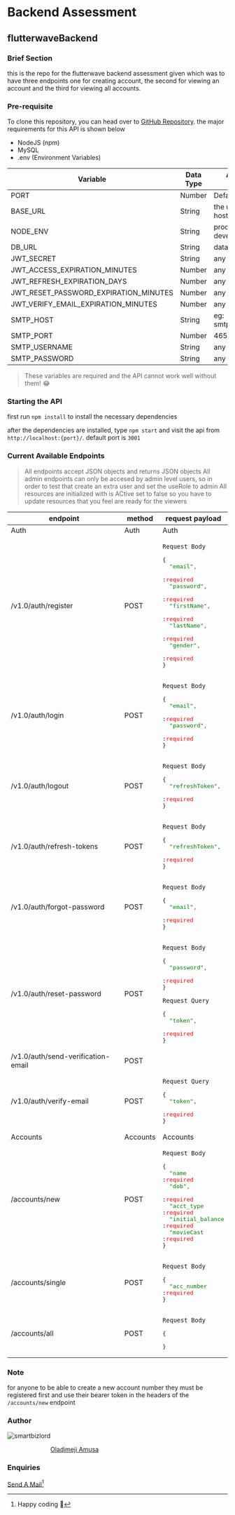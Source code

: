 # Backend Assessment

## flutterwaveBackend

### Brief Section

this is the repo for the flutterwave backend assessment given which was to have three endpoints one for creating account, the second for viewing an account and the third for viewing all accounts.

### Pre-requisite

To clone this repository, you can head over to [GitHub Repository](https://github.com/smartbizlord/flutterBackendAssessment). the major requirements for this API is shown below

- NodeJS (npm)
- MySQL
- .env (Environment Variables)

| Variable                              | Data Type | Allowed Values                       |
| ------------------------------------- | --------- | ------------------------------------ |
| PORT                                  | Number    | Default: 3001                        |
| BASE_URL                              | String    | the url for hosting the API          |
| NODE_ENV                              | String    | production&nbsp;\|&nbsp; development |
| DB_URL                                | String    | database url                         |
| JWT_SECRET                            | String    | any                                  |
| JWT_ACCESS_EXPIRATION_MINUTES         | Number    | any                                  |
| JWT_REFRESH_EXPIRATION_DAYS           | Number    | any                                  |
| JWT_RESET_PASSWORD_EXPIRATION_MINUTES | Number    | any                                  |
| JWT_VERIFY_EMAIL_EXPIRATION_MINUTES   | Number    | any                                  |
| SMTP_HOST                             | String    | eg: smtp.gmail.com                   |
| SMTP_PORT                             | Number    | 465                                  |
| SMTP_USERNAME                         | String    | any                                  |
| SMTP_PASSWORD                         | String    | any                                  |

> These variables are required and the API cannot work well without them! :joy:

### Starting the API

first run `npm install` to install the necessary dependencies

after the dependencies are installed, type `npm start` and visit the api from `http://localhost:{port}/`. default port is `3001`

### Current Available Endpoints

> All endpoints accept JSON objects and returns JSON objects
> All admin endpoints can only be accesed by admin level users, so in order to test that create an extra user and set the useRole to admin
> All resources are initialized with is ACtive set to false so you have to update resources that you feel are ready for the viewers

| endpoint                           | method   | request payload                                                                                                                                                                                                                                                                                                                                                                                                                                                                                                                                                                                                                                                                                                                                                                                                                                                                                                                                                                                                                                                                                                                                                                                                                                                                                                                                                                                                                                                                                                                 |
| ---------------------------------- | -------- | ------------------------------------------------------------------------------------------------------------------------------------------------------------------------------------------------------------------------------------------------------------------------------------------------------------------------------------------------------------------------------------------------------------------------------------------------------------------------------------------------------------------------------------------------------------------------------------------------------------------------------------------------------------------------------------------------------------------------------------------------------------------------------------------------------------------------------------------------------------------------------------------------------------------------------------------------------------------------------------------------------------------------------------------------------------------------------------------------------------------------------------------------------------------------------------------------------------------------------------------------------------------------------------------------------------------------------------------------------------------------------------------------------------------------------------------------------------------------------------------------------------------------------- |
| Auth                               | Auth     | Auth                                                                                                                                                                                                                                                                                                                                                                                                                                                                                                                                                                                                                                                                                                                                                                                                                                                                                                                                                                                                                                                                                                                                                                                                                                                                                                                                                                                                                                                                                                                            |
| /v1.0/auth/register                | POST     | <pre>`Request Body`<br><br>{<br>&nbsp;&nbsp;<span style="color: green;">"email", </span><span> :</span><span style="color: red;">required</span><br>&nbsp;&nbsp;<span style="color: green;">"password", </span><span> :</span><span style="color: red;">required</span><br>&nbsp;&nbsp;<span style="color: green;">"firstName", </span><span> :</span><span style="color: red;">required</span><br>&nbsp;&nbsp;<span style="color: green;">"lastName", </span><span> :</span><span style="color: red;">required</span><br>&nbsp;&nbsp;<span style="color: green;">"gender", </span><span> :</span><span style="color: red;">required</span><br>}</pre>                                                                                                                                                                                                                                                                                                                                                                                                                                                                                                                                                                                                                                                                                                                                                                                                                                                                          |
| /v1.0/auth/login                   | POST     | <pre>`Request Body`<br><br>{<br>&nbsp;&nbsp;<span style="color: green;">"email", </span><span> :</span><span style="color: red;">required</span><br>&nbsp;&nbsp;<span style="color: green;">"password", </span><span> :</span><span style="color: red;">required</span><br>}</pre>                                                                                                                                                                                                                                                                                                                                                                                                                                                                                                                                                                                                                                                                                                                                                                                                                                                                                                                                                                                                                                                                                                                                                                                                                                              |
| /v1.0/auth/logout                  | POST     | <pre>`Request Body`<br><br>{<br>&nbsp;&nbsp;<span style="color: green;">"refreshToken", </span><span> :</span><span style="color: red;">required</span><br>}</pre>                                                                                                                                                                                                                                                                                                                                                                                                                                                                                                                                                                                                                                                                                                                                                                                                                                                                                                                                                                                                                                                                                                                                                                                                                                                                                                                                                              |
| /v1.0/auth/refresh-tokens          | POST     | <pre>`Request Body`<br><br>{<br>&nbsp;&nbsp;<span style="color: green;">"refreshToken", </span><span> :</span><span style="color: red;">required</span><br>}</pre>                                                                                                                                                                                                                                                                                                                                                                                                                                                                                                                                                                                                                                                                                                                                                                                                                                                                                                                                                                                                                                                                                                                                                                                                                                                                                                                                                              |
| /v1.0/auth/forgot-password         | POST     | <pre>`Request Body`<br><br>{<br>&nbsp;&nbsp;<span style="color: green;">"email", </span><span> :</span><span style="color: red;">required</span><br>}</pre>                                                                                                                                                                                                                                                                                                                                                                                                                                                                                                                                                                                                                                                                                                                                                                                                                                                                                                                                                                                                                                                                                                                                                                                                                                                                                                                                                                     |
| /v1.0/auth/reset-password          | POST     | <pre>`Request Body`<br><br>{<br>&nbsp;&nbsp;<span style="color: green;">"password", </span><span> :</span><span style="color: red;">required</span><br>}<br><br>`Request Query`<br><br>{<br>&nbsp;&nbsp;<span style="color: green;">"token", </span><span> :</span><span style="color: red;">required</span><br>}</pre>                                                                                                                                                                                                                                                                                                                                                                                                                                                                                                                                                                                                                                                                                                                                                                                                                                                                                                                                                                                                                                                                                                                                                                                                         |
| /v1.0/auth/send-verification-email | POST     |                                                                                                                                                                                                                                                                                                                                                                                                                                                                                                                                                                                                                                                                                                                                                                                                                                                                                                                                                                                                                                                                                                                                                                                                                                                                                                                                                                     |
| /v1.0/auth/verify-email            | POST     | <pre>`Request Query`<br><br>{<br>&nbsp;&nbsp;<span style="color: green;">"token", </span><span> :</span><span style="color: red;">required</span><br>}</pre>                                                                                                                                                                                                                                                                                                                                                                                                                                                                                                                                                                                                                                                                                                                                                                                                                                                                                                                                                                                                                                                                                                                                                                                                                                                                                                                                                                    |
| Accounts                           | Accounts | Accounts                                                                                                                                                                                                                                                                                                                                                                                                                                                                                                                                                                                                                                                                                                                                                                                                                                                                                                                                                                                                                                                                                                                                                                                                                                                                                                                                                                                                                                                                                                                        |
| /accounts/new                      | POST     | <pre>`Request Body`<br><br>{<br>&nbsp;&nbsp;<span style="color: green;">"name</span><span> :</span><span style="color: red;">required</span><br>&nbsp;&nbsp;<span style="color: green;">"dob", </span><span> :</span><span style="color: red;">required</span><br>&nbsp;&nbsp;<span style="color: green;">"acct_type</span><span> :</span><span style="color: red;">required</span><br>&nbsp;&nbsp;<span style="color: green;">"initial_balance</span><span> :</span><span style="color: red;">required</span><br>&nbsp;&nbsp;<span style="color: green;">"movieCast</span><span> :</span><span style="color: red;">required</span><br>}</pre> |
| /accounts/single                   | POST     | <pre>`Request Body`<br><br>{<br>&nbsp;&nbsp;<span style="color: green;">"acc_number</span><span> :</span><span style="color: red;">required</span><br>}</pre> |
| /accounts/all                      | POST     | <pre>`Request Body`<br><br>{<br>&nbsp;&nbsp;<br>}</pre> |

### Note

for anyone to be able to create a new account number they must be registered first and use their bearer token in the headers of the `/accounts/new` endpoint

### Author

![smartbizlord](https://avatars.githubusercontent.com/u/103539335?v=4)

&nbsp;&nbsp;&nbsp;&nbsp;&nbsp;&nbsp;&nbsp;&nbsp;&nbsp;&nbsp;&nbsp;&nbsp;&nbsp;&nbsp;&nbsp;&nbsp;&nbsp;&nbsp;&nbsp;&nbsp;&nbsp;&nbsp;&nbsp;&nbsp;&nbsp;[Oladimeji Amusa](https://github.com/smartbizlord)

### Enquiries

[Send A Mail](mailto:smartbizlord@gmail.com)[^1]

[^1]: Happy coding :wave:
